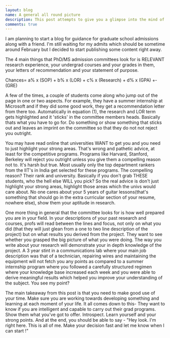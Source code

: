 ```yaml
---
layout: blog
name: A general all round picture
description: This post attempts to give you a glimpse into the mind of the admission committee
comments: true
---
```


I am planning to start a blog for guidance for graduate school admissions along with a friend. I'm still waiting for my admits which should be sometime around February but I decided to start publishing some content right away.  

The 4 main things that PhD/MS admission committees look for is RELEVANT research experience, your undergrad courses and your grades in them, your letters of recommendation and your statement of purpose.

Chances= a% x (SOP) + b% x (LOR) + c% x (Research) + d% x (GPA) +­ (GRE)  

A few of the times, a couple of students come along who jump out of the page in one or two aspects. For example, they have a summer internship at Microsoft and if they did some good work, they get a recommendation letter from there too. Automatically in equation (1), the research and LOR term gets highlighted and it 'sticks' in the committee members heads. Basically thats what you have to go for. Do something or show something that sticks out and leaves an imprint on the committee so that they do not not reject you outright.  


You may have read on­line that universities WANT to get you and you need to just highlight your strong areas. That's wrong and pathetic advice, at least for the competitive programs. Programs like Harvard, Stanford, Berkeley will reject you outright unless you give them a compelling reason not to. It's harsh but true. Most usually only the top department rankers from the IIT's in India get selected for these programs. The compelling reason? Their rank and university. Basically if you don't grab THESE students, who the hell else WILL you pick? So the real advice is­ don't just highlight your strong areas, highlight those areas which the univs would care about. No one cares about your 5 years of guitar lessons(that's something that should go in the extra curricular section of your resume, nowhere else), show them your aptitude in research.  

One more thing in general that the committee looks for is how well prepared you are in your field. In your descriptions of your past research and courses, profs will read between the lines and focus, not only on what you did (that they will just glean from a one to two line description of the project) but on what results you derived from the project. They want to see whether you grasped the big picture of what you were doing. The way you write about your research will demonstrate your in depth knowledge of the project. A 3 year stint in a communications lab where your main job description was that of a technician, repairing wires and maintaining the equipment will not fetch you any points as compared to a summer internship program where you followed a carefully structured regimen where your knowledge base increased each week and you were able to derive meaningful results which helped you improve your understanding of the subject. You see my point?  

The main takeaway from this post is that you need to make good use of your time. Make sure you are working towards developing something and learning at each moment of your life. It all comes down to this- They want to know if you are intelligent and capable to carry out their grad programs. Show them what you've got to offer. Introspect. Learn yourself and your strong points. And at the end, you should be able to say - "Hey look. I'm right here. This is all of me. Make your decision fast and let me know when I can start !"
